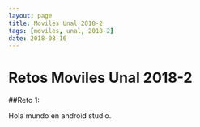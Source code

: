 ```yaml
---
layout: page
title: Moviles Unal 2018-2
tags: [moviles, unal, 2018-2]
date: 2018-08-16
---
```

**Retos Moviles Unal 2018-2**
===

##Reto 1:

Hola mundo en android studio.
